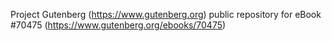 Project Gutenberg (https://www.gutenberg.org) public repository for
eBook #70475 (https://www.gutenberg.org/ebooks/70475)
